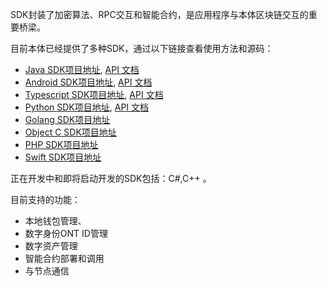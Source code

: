 



SDK封装了加密算法、RPC交互和智能合约，是应用程序与本体区块链交互的重要桥梁。

目前本体已经提供了多种SDK，通过以下链接查看使用方法和源码：
* [Java SDK项目地址](https://github.com/ontio/ontology-java-sdk), [API 文档](https://apidoc.ont.io/javasdk/)
* [Android SDK项目地址](https://github.com/ontio-community/ontology-andriod-sdk), [API 文档](https://apidoc.ont.io/javasdk/)
* [Typescript SDK项目地址](https://github.com/ontio/ontology-ts-sdk), [API 文档](https://apidoc.ont.io/tssdk/)
* [Python SDK项目地址](https://github.com/ontio/ontology-python-sdk), [API 文档](https://apidoc.ont.io/pythonsdk/)
* [Golang SDK项目地址](https://github.com/ontio/ontology-go-sdk)
* [Object C SDK项目地址](https://github.com/ontio-community/ontology-oc-sdk)
* [PHP SDK项目地址](https://github.com/ontio-community/ontology-php-sdk)
* [Swift SDK项目地址](https://github.com/ontio-community/ontology-swift-sdk)
 
 正在开发中和即将启动开发的SDK包括：C#,C++ 。

目前支持的功能：

* 本地钱包管理、
* 数字身份ONT ID管理
* 数字资产管理
* 智能合约部署和调用
* 与节点通信


